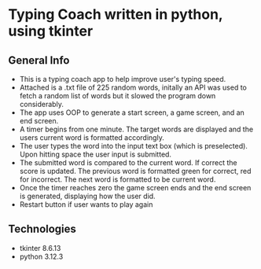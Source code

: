 # Typing Coach written in python, using tkinter
## General Info
- This is a typing coach app to help improve user's typing speed.
- Attached is a .txt file of 225 random words, initally an API was used to fetch a random list of words but it slowed the program down considerably.
- The app uses OOP to generate a start screen, a game screen, and an end screen.
- A timer begins from one minute. The target words are displayed and the users current word is formatted accordingly.
- The user types the word into the input text box (which is preselected). Upon hitting space the user input is submitted.
- The submitted word is compared to the current word. If correct the score is updated. The previous word is formatted green for correct,
  red for incorrect. The next word is formatted to be current word.
- Once the timer reaches zero the game screen ends and the end screen is generated, displaying how the user did.
- Restart button if user wants to play again

## Technologies
- tkinter 8.6.13 
- python 3.12.3

